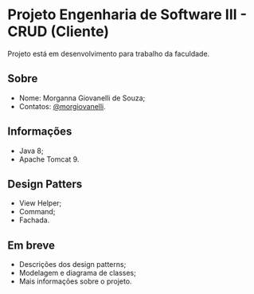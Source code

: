 # Projeto Engenharia de Software III - CRUD (Cliente)
Projeto está em desenvolvimento para trabalho da faculdade.

## Sobre
* Nome: Morganna Giovanelli de Souza;
* Contatos: [@morgiovanelli](https://about.me/morgiovanelli).

## Informações
* Java 8;
* Apache Tomcat 9.

## Design Patters
* View Helper;
* Command;
* Fachada.

## Em breve
* Descrições dos design patterns;
* Modelagem e diagrama de classes;
* Mais informações sobre o projeto.
